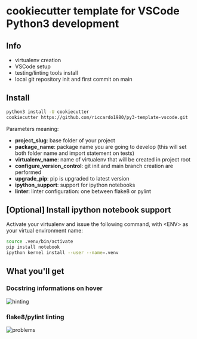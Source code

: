 # cookiecutter template for VSCode Python3 development

## Info
- virtualenv creation
- VSCode setup
- testing/linting tools install
- local git repository init and first commit on main

## Install
```bash
python3 install -U cookiecutter
cookiecutter https://github.com/riccardo1980/py3-template-vscode.git
```

Parameters meaning:
- __project_slug__: base folder of your project
- __package_name__: package name you are going to develop (this will set both folder name and import statement on tests)
- __virtualenv_name__: name of virtualenv that will be created in project root
- __configure_version_control__: git init and main branch creation are performed
- __upgrade_pip__: pip is upgraded to latest version
- __ipython_support__: support for ipython notebooks
- __linter__: linter configuration: one between flake8 or pylint 

## [Optional] Install ipython notebook support
Activate your virtualenv and issue the following command, with \<ENV\> as your virtual environment name:
```bash
source .venv/bin/activate
pip install notebook
ipython kernel install --user --name=.venv
```

## What you'll get

### Docstring informations on hover

![hinting][hinting]

### flake8/pylint linting

![problems][problems]


[hinting]: imgs/hover.png
[problems]: imgs/problems.png
